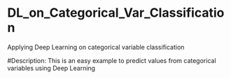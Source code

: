 # DL_on_Categorical_Var_Classification
Applying Deep Learning on categorical variable classification

#Description:
This is an easy example to predict values from categorical variables using Deep Learning
